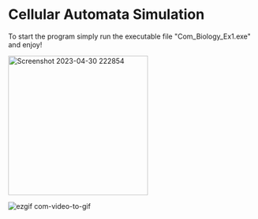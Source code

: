 # Cellular Automata Simulation
To start the program simply run the executable file "Com_Biology_Ex1.exe" and enjoy!

<img width="283" alt="Screenshot 2023-04-30 222854" src="https://user-images.githubusercontent.com/112930532/235372648-59075d98-f221-4d74-9d66-d02a34d14708.png">

![ezgif com-video-to-gif](https://user-images.githubusercontent.com/112930532/234523882-0c06034f-55b4-440b-973b-8795880b4575.gif)

